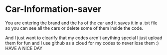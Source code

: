 # Car-Information-saver
You are entering the brand and the hs of the car and it saves it in a .txt file so you can see all the cars or delete some of them inside the code.

And I just want to clearify that my codes aren't anything special I just upload them for fun and I use github as a cloud for my codes to never lose them :) HAVE A NİCE DAY
